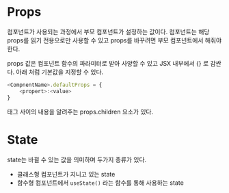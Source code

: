 # Props
컴포넌트가 사용되는 과정에서 부모 컴포넌트가 설정하는 값이다. 컴포넌트는 해당 props를 읽기 전용으로만 사용할 수 있고
props를 바꾸려면 부모 컴포넌트에서 해줘야 한다.

props 값은 컴포넌트 함수의 파라미터로 받아 사양할 수 있고 JSX 내부에서 {} 로 감싼다.
아래 처럼 기본값을 지정할 수 있다. 
``` javascript
<CompnentName>.defaultProps = { 
	<propert>:<value> 
}
```

태그 사이의 내용을 알려주는 props.children 요소가 있다.

# State

state는 바뀔 수 있는 값을 의미하며 두가지 종류가 있다. 

- 클래스형 컴포넌트가 지니고 있는 state
- 함수형 컴포넌트에서 `useState()` 라는 함수를 통해 사용하는 state
